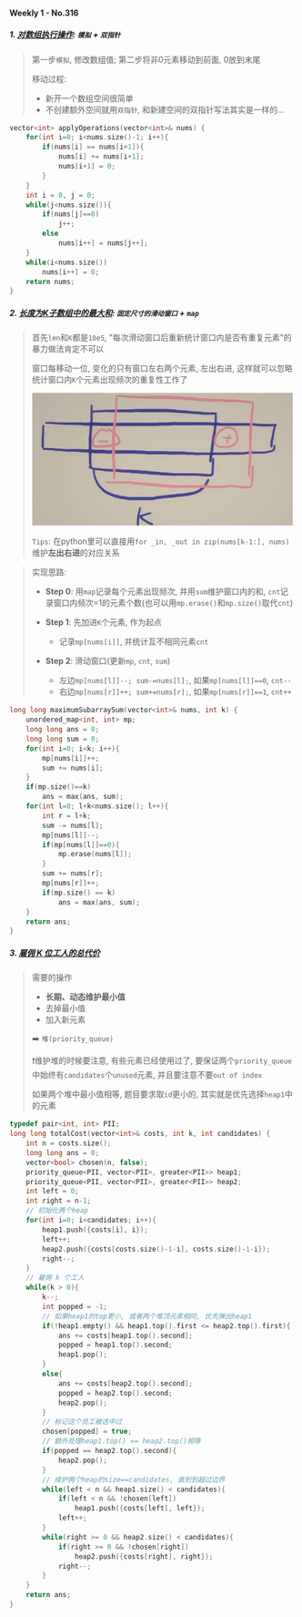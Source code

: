 #### Weekly 1 - No.316

##### 1. [对数组执行操作](https://leetcode.cn/problems/apply-operations-to-an-array/): `模拟` + `双指针`

> 第一步`模拟`, 修改数组值; 第二步将非0元素移动到前面, 0放到末尾
> 
> 移动过程:
> - 新开一个数组空间很简单
> - 不创建额外空间就用`双指针`, 和新建空间的双指针写法其实是一样的...
```CPP
vector<int> applyOperations(vector<int>& nums) {
    for(int i=0; i<nums.size()-1; i++){
        if(nums[i] == nums[i+1]){
            nums[i] += nums[i+1];
            nums[i+1] = 0;
        }
    }
    int i = 0, j = 0;
    while(j<nums.size()){
        if(nums[j]==0)
            j++;
        else
            nums[i++] = nums[j++];
    }
    while(i<nums.size())
        nums[i++] = 0;
    return nums;
}
```


##### 2. [长度为K子数组中的最大和](https://leetcode.cn/problems/maximum-sum-of-distinct-subarrays-with-length-k/): `固定尺寸的滑动窗口` + `map`

> 首先`len`和`K`都是`10e5`, "每次滑动窗口后重新统计窗口内是否有重复元素"的暴力做法肯定不可以
> 
> 窗口每移动一位, 变化的只有窗口左右两个元素, 左出右进, 这样就可以忽略统计窗口内`K`个元素出现频次的重复性工作了
> 
> ![LC6230](/appendix/LC6230.png)
> 
> `Tips`: 在python里可以直接用`for _in, _out in zip(nums[k-1:], nums)`维护**左出右进**的对应关系

> 实现思路:
> - **Step 0**: 用`map`记录每个元素出现频次, 并用`sum`维护窗口内的和, `cnt`记录窗口内频次=1的元素个数(也可以用`mp.erase()`和`mp.size()`取代`cnt`)
> 
> - **Step 1**: 先加进`K`个元素, 作为起点
>   - 记录`mp[nums[i]]`, 并统计互不相同元素`cnt`
> 
> - **Step 2**: 滑动窗口(更新`mp`, `cnt`, `sum`)
>   - 左边`mp[nums[l]]--; sum-=nums[l];`, 如果`mp[nums[l]]==0`, `cnt--`
>   - 右边`mp[nums[r]]++; sum+=nums[r];`, 如果`mp[nums[r]]==1`, `cnt++`

```CPP
long long maximumSubarraySum(vector<int>& nums, int k) {
    unordered_map<int, int> mp;
    long long ans = 0;
    long long sum = 0;
    for(int i=0; i<k; i++){
        mp[nums[i]]++;
        sum += nums[i];
    }
    if(mp.size()==k)
        ans = max(ans, sum);
    for(int l=0; l+k<nums.size(); l++){
        int r = l+k;
        sum -= nums[l];
        mp[nums[l]]--;
        if(mp[nums[l]]==0){
            mp.erase(nums[l]);
        }
        sum += nums[r];
        mp[nums[r]]++;
        if(mp.size() == k)
            ans = max(ans, sum);
    }
    return ans;
}
```


##### 3. [雇佣 K 位工人的总代价](https://leetcode.cn/problems/total-cost-to-hire-k-workers/)

> 需要的操作
> - **长期、动态维护最小值**
> - 去掉最小值
> - 加入新元素
> 
> ➡️ `堆(priority_queue)`
> 
> ❗️维护堆的时候要注意, 有些元素已经使用过了, 要保证两个`priority_queue`中始终有`candidates`个`unused`元素, 并且要注意不要`out of index`
> 
> 如果两个堆中最小值相等, 题目要求取`id`更小的, 其实就是优先选择`heap1`中的元素

```CPP
typedef pair<int, int> PII;
long long totalCost(vector<int>& costs, int k, int candidates) {
    int n = costs.size();
    long long ans = 0;
    vector<bool> chosen(n, false);
    priority_queue<PII, vector<PII>, greater<PII>> heap1;
    priority_queue<PII, vector<PII>, greater<PII>> heap2;
    int left = 0;
    int right = n-1;
    // 初始化两个heap
    for(int i=0; i<candidates; i++){
        heap1.push({costs[i], i});
        left++;
        heap2.push({costs[costs.size()-1-i], costs.size()-1-i});
        right--;
    }
    // 雇佣 k 个工人
    while(k > 0){
        k--;
        int popped = -1;
        // 如果heap1的top更小, 或者两个堆顶元素相同, 优先弹出heap1
        if(!heap1.empty() && heap1.top().first <= heap2.top().first){
            ans += costs[heap1.top().second];
            popped = heap1.top().second;
            heap1.pop();
        }
        else{
            ans += costs[heap2.top().second];
            popped = heap2.top().second;
            heap2.pop();
        }
        // 标记这个员工被选中过
        chosen[popped] = true;
        // 额外处理heap1.top() == heap2.top()相等
        if(popped == heap2.top().second){
            heap2.pop();
        }
        // 维护两个heap的size==candidates, 直到到超过边界
        while(left < n && heap1.size() < candidates){
            if(left < n && !chosen[left])
                heap1.push({costs[left], left});
            left++;
        }
        while(right >= 0 && heap2.size() < candidates){
            if(right >= 0 && !chosen[right])
                heap2.push({costs[right], right});
            right--;
        }
    }
    return ans;
}
```